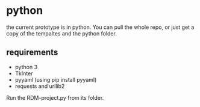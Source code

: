 # python
the current prototype is in python.
You can pull the whole repo, or just get a copy of the tempaltes and the python folder.

## requirements
- python 3
- TkInter
- pyyaml (using pip install pyyaml)
- requests and urllib2

Run the RDM-project.py from its folder.
